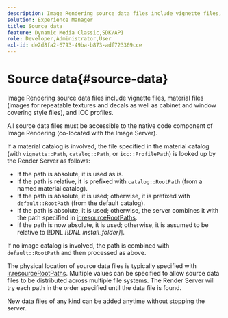 ```yaml
---
description: Image Rendering source data files include vignette files, material files (images for repeatable textures and decals as well as cabinet and window covering style files), and ICC profiles.
solution: Experience Manager
title: Source data
feature: Dynamic Media Classic,SDK/API
role: Developer,Administrator,User
exl-id: de2d8fa2-6793-49ba-b873-adf723369cce
---
```

# Source data{#source-data}

Image Rendering source data files include vignette files, material files (images for repeatable textures and decals as well as cabinet and window covering style files), and ICC profiles.

 All source data files must be accessible to the native code component of Image Rendering (co-located with the Image Server).

If a material catalog is involved, the file specified in the material catalog (with `vignette::Path`, `catalog::Path`, or `icc::ProfilePath`) is looked up by the Render Server as follows:

* If the path is absolute, it is used as is. 
* If the path is relative, it is prefixed with `catalog::RootPath` (from a named material catalog). 
* If the path is absolute, it is used; otherwise, it is prefixed with `default::RootPath` (from the default catalog). 
* If the path is absolute, it is used; otherwise, the server combines it with the path specified in [ir.resourceRootPaths](../../../../../../ir-api/server-admin/image-rendering-api-ref/c-ir-server-administration/c-ir-configuration-settings-reference/c-ir-resource-root-folders.md#concept-39a34d2239934079bb396e1bf568a9c2). 
* If the path is now absolute, it is used; otherwise, it is assumed to be relative to [!DNL  *[!DNL install_folder]*].

If no image catalog is involved, the path is combined with `default::RootPath` and then processed as above.

The physical location of source data files is typically specified with [ir.resourceRootPaths](../../../../../../ir-api/server-admin/image-rendering-api-ref/c-ir-server-administration/c-ir-configuration-settings-reference/c-ir-resource-root-folders.md#concept-39a34d2239934079bb396e1bf568a9c2). Multiple values can be specified to allow source data files to be distributed across multiple file systems. The Render Server will try each path in the order specified until the data file is found.

New data files of any kind can be added anytime without stopping the server.
